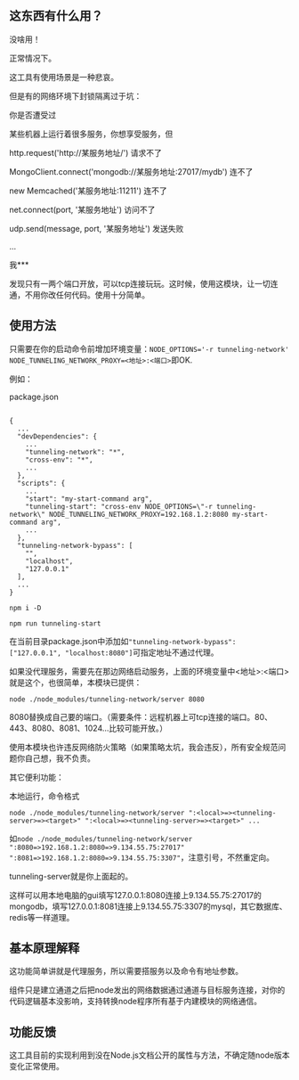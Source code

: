 ## 这东西有什么用？
没啥用！

正常情况下。

这工具有使用场景是一种悲哀。

但是有的网络环境下封锁隔离过于坑：

你是否遭受过

某些机器上运行着很多服务，你想享受服务，但

http.request('http://某服务地址/') 请求不了

MongoClient.connect('mongodb://某服务地址:27017/mydb') 连不了

new Memcached('某服务地址:11211') 连不了

net.connect(port, '某服务地址') 访问不了

udp.send(message, port, '某服务地址') 发送失败

...

我***

发现只有一两个端口开放，可以tcp连接玩玩。这时候，使用这模块，让一切连通，不用你改任何代码。使用十分简单。
## 使用方法
只需要在你的启动命令前增加环境变量：`NODE_OPTIONS='-r tunneling-network' NODE_TUNNELING_NETWORK_PROXY=<地址>:<端口>`即OK.

例如：

package.json
```

{
  ...
  "devDependencies": {
    ...
    "tunneling-network": "*",
    "cross-env": "*",
    ...
  },
  "scripts": {
    ...
    "start": "my-start-command arg",
    "tunneling-start": "cross-env NODE_OPTIONS=\"-r tunneling-network\" NODE_TUNNELING_NETWORK_PROXY=192.168.1.2:8080 my-start-command arg",
    ...
  },
  "tunneling-network-bypass": [
    "",
    "localhost",
    "127.0.0.1"
  ],
  ...
}
```

`npm i -D`

`npm run tunneling-start`

在当前目录package.json中添加如`"tunneling-network-bypass": ["127.0.0.1", "localhost:8080"]`可指定地址不通过代理。

如果没代理服务，需要先在那边网络启动服务，上面的环境变量中<地址>:<端口>就是这个，也很简单，本模块已提供：
```
node ./node_modules/tunneling-network/server 8080
```
8080替换成自己要的端口。（需要条件：远程机器上可tcp连接的端口。80、443、8080、8081、1024...比较可能开放。）

使用本模块也许违反网络防火策略（如果策略太坑，我会违反），所有安全规范问题你自己想，我不负责。

其它便利功能：

本地运行，命令格式
```
node ./node_modules/tunneling-network/server ":<local>=><tunneling-server>=><target>" ":<local>=><tunneling-server>=><target>" ...
```
如`node ./node_modules/tunneling-network/server ":8080=>192.168.1.2:8080=>9.134.55.75:27017" ":8081=>192.168.1.2:8080=>9.134.55.75:3307"`，注意引号，不然重定向。

tunneling-server就是你上面起的。

这样可以用本地电脑的gui填写127.0.0.1:8080连接上9.134.55.75:27017的mongodb，填写127.0.0.1:8081连接上9.134.55.75:3307的mysql，其它数据库、redis等一样道理。
## 基本原理解释
这功能简单讲就是代理服务，所以需要搭服务以及命令有地址参数。

组件只是建立通道之后把node发出的网络数据通过通道与目标服务连接，对你的代码逻辑基本没影响，支持转换node程序所有基于内建模块的网络通信。
## 功能反馈
这工具目前的实现利用到没在Node.js文档公开的属性与方法，不确定随node版本变化正常使用。